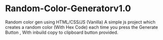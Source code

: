 # Random-Color-Generatorv1.0
Random color gen using HTML/CSS/JS (Vanilla)
A simple js project which creates a random color (With Hex Code) each time you press the Generate Button , With inbuild copy to clipboard button provided.
